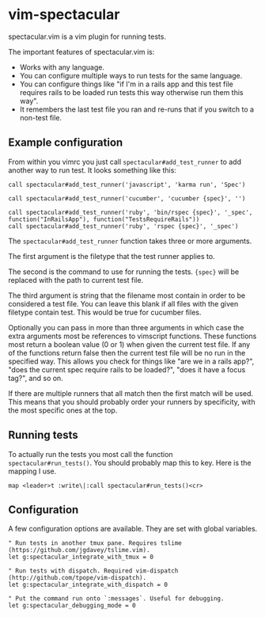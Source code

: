 # vim-spectacular

spectacular.vim is a vim plugin for running tests.

The important features of spectacular.vim is:

- Works with any language.
- You can configure multiple ways to run tests for the same language.
- You can configure things like "if I'm in a rails app and this test file requires rails to be loaded run tests this way otherwise run them this way".
- It remembers the last test file you ran and re-runs that if you switch to a non-test file.

## Example configuration

From within you vimrc you just call `spectacular#add_test_runner` to add another way to run test. It looks something like this:

```vim
call spectacular#add_test_runner('javascript', 'karma run', 'Spec')

call spectacular#add_test_runner('cucumber', 'cucumber {spec}', '')

call spectacular#add_test_runner('ruby', 'bin/rspec {spec}', '_spec', function("InRailsApp"), function("TestsRequireRails"))
call spectacular#add_test_runner('ruby', 'rspec {spec}', '_spec')
```

The `spectacular#add_test_runner` function takes three or more arguments.

The first argument is the filetype that the test runner applies to.

The second is the command to use for running the tests. `{spec}` will be replaced with the path to current test file.

The third argument is string that the filename most contain in order to be considered a test file. You can leave this blank if all files with the given filetype contain test. This would be true for cucumber files.

Optionally you can pass in more than three arguments in which case the extra arguments most be references to vimscript functions. These functions most return a boolean value (0 or 1) when given the current test file. If any of the functions return false then the current test file will be no run in the specified way. This allows you check for things like "are we in a rails app?", "does the current spec require rails to be loaded?", "does it have a focus tag?", and so on.

If there are multiple runners that all match then the first match will be used. This means that you should probably order your runners by specificity, with the most specific ones at the top.

## Running tests
To actually run the tests you most call the function `spectacular#run_tests()`. You should probably map this to key. Here is the mapping I use.

```vim
map <leader>t :write\|:call spectacular#run_tests()<cr>
```

## Configuration

A few configuration options are available. They are set with global variables.

```vim
" Run tests in another tmux pane. Requires tslime (https://github.com/jgdavey/tslime.vim).
let g:spectacular_integrate_with_tmux = 0

" Run tests with dispatch. Required vim-dispatch (http://github.com/tpope/vim-dispatch).
let g:spectacular_integrate_with_dispatch = 0

" Put the command run onto `:messages`. Useful for debugging.
let g:spectacular_debugging_mode = 0
```

